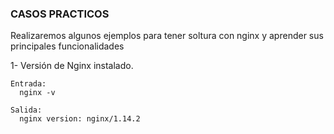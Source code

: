 ### CASOS PRACTICOS

Realizaremos algunos ejemplos para tener soltura con nginx y aprender sus principales funcionalidades

1- Versión de Nginx instalado.
  ```
  Entrada:
    nginx -v
      
  Salida:
    nginx version: nginx/1.14.2
  ```

```
